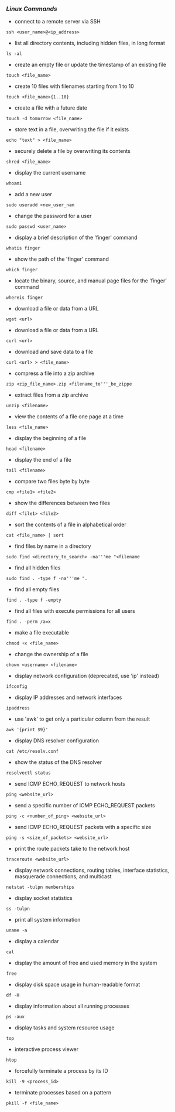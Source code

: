 ### _Linux Commands_

* connect to a remote server via SSH

```
ssh <user_name>@<ip_address> 
```

* list all directory contents, including hidden files, in long format

```
ls -al 
```

* create an empty file or update the timestamp of an existing file

```
touch <file_name> 
```

* create 10 files with filenames starting from 1 to 10

```
touch <file_name>{1..10} 
```

* create a file with a future date

```
touch -d tomorrow <file_name> 
```

* store text in a file, overwriting the file if it exists

```
echo "text" > <file_name> 
```

* securely delete a file by overwriting its contents

```
shred <file_name> 
```

* display the current username

```
whoami 
```

* add a new user

```
sudo useradd <new_user_nam
```

* change the password for a user

```
sudo passwd <user_name> 
```

* display a brief description of the 'finger' command

```
whatis finger 
```

* show the path of the 'finger' command

```
which finger 
```

* locate the binary, source, and manual page files for the 'finger' command

```
whereis finger 
```

* download a file or data from a URL

```
wget <url> 
```

* download a file or data from a URL

```
curl <url> 
```

* download and save data to a file

```
curl <url> > <file_name> 
```

* compress a file into a zip archive

```
zip <zip_file_name>.zip <filename_to'''_be_zippe
```

* extract files from a zip archive

```
unzip <filename> 
```

* view the contents of a file one page at a time

```
less <file_name> 
```

* display the beginning of a file

```
head <filename> 
```

* display the end of a file

```
tail <filename> 
```

* compare two files byte by byte

```
cmp <file1> <file2> 
```

* show the differences between two files

```
diff <file1> <file2> 
```

* sort the contents of a file in alphabetical order

```
cat <file_name> | sort 
```

* find files by name in a directory

```
sudo find <directory_to_search> -na'''me "<filename
```

* find all hidden files

```
sudo find . -type f -na'''me ".
```

* find all empty files

```
find . -type f -empty 
```

* find all files with execute permissions for all users

```
find . -perm /a=x 
```

* make a file executable

```
chmod +x <file_name> 
```

* change the ownership of a file

```
chown <username> <filename> 
```

* display network configuration (deprecated, use 'ip' instead)

```
ifconfig 
```

* display IP addresses and network interfaces

```
ipaddress 
```

* use 'awk' to get only a particular column from the result

```
awk '{print $9}' 
```

* display DNS resolver configuration

```
cat /etc/resolv.conf 
```

* show the status of the DNS resolver

```
resolvectl status 
```

* send ICMP ECHO_REQUEST to network hosts

```
ping <website_url> 
```

* send a specific number of ICMP ECHO_REQUEST packets

```
ping -c <number_of_ping> <website_url> 
```

* send ICMP ECHO_REQUEST packets with a specific size

```
ping -s <size_of_packets> <website_url> 
```

* print the route packets take to the network host

```
traceroute <website_url> 
```

* display network connections, routing tables, interface statistics, masquerade connections, and multicast

```
netstat -tulpn memberships
```

* display socket statistics

```
ss -tulpn 
```

* print all system information

```
uname -a 
```

* display a calendar

```
cal 
```

* display the amount of free and used memory in the system

```
free 
```

* display disk space usage in human-readable format

```
df -H 
```

* display information about all running processes

```
ps -aux 
```

* display tasks and system resource usage

```
top 
```

* interactive process viewer

```
htop 
```

* forcefully terminate a process by its ID

```
kill -9 <process_id> 
```

* terminate processes based on a pattern

```
pkill -f <file_name> 
```